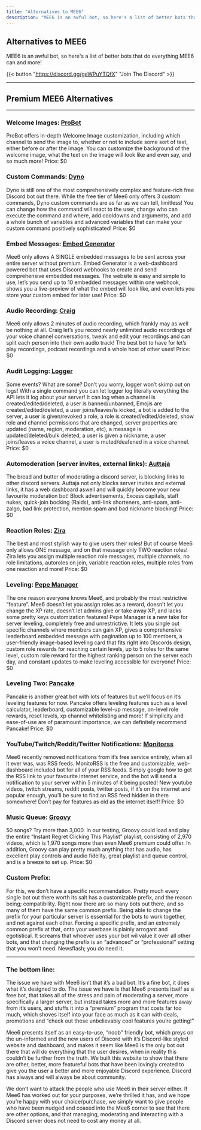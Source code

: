```yaml
---
title: "Alternatives to MEE6"
description: "MEE6 is an awful bot, so here's a list of better bots that do everything MEE6 can and more!"
---
```


## Alternatives to MEE6

MEE6 is an awful bot, so here's a list of better bots that do everything MEE6 can and more!

{{< button "https://discord.gg/geWPuYTQfX" "Join The Discord" >}}


___
## **Premium** MEE6 Alternatives
___

### Welcome Images: [ProBot](https://probot.io/)
ProBot offers in-depth Welcome Image customization, including which channel to send the image to, whether or not to include some sort of text, either before or after the image. You can customize the background of the welcome image, what the text on the image will look like and even say, and so much more! 
Price: $0

### Custom Commands: [Dyno](https://dyno.gg/)
Dyno is still one of the most comprehensively complex and feature-rich free Discord bot out there. While the free tier of Mee6 only offers 3 custom commands, Dyno custom commands are as far as we can tell, limitless! You can change how the command will react to the user, change who can execute the command and where, add cooldowns and arguments, and add a whole bunch of variables and advanced variables that can make your custom command positively sophisticated!
Price: $0

### Embed Messages: [Embed Generator](https://discord.club/)
Mee6 only allows A SINGLE embedded messages to be sent across your entire server without premium. Embed Generator is a web-dashboard powered bot that uses Discord webhooks to create and send comprehensive embedded messages. The website is easy and simple to use, let’s you send up to 10 embedded messages within one webhook, shows you a live-preview of what the embed will look like, and even lets you store your custom embed for later use!
Price: $0

### Audio Recording: [Craig](https://craig.chat/home/)
Mee6 only allows 2 minutes of audio recording, which frankly may as well be nothing at all. Craig let’s you record nearly unlimited audio recordings of your voice channel conversations, tweak and edit your recordings and can split each person into their own audio track! The best bot to have for let’s play recordings, podcast recordings and a whole host of other uses!
Price: $0

### Audit Logging: [Logger](https://logger.bot/)
Some events? What are some? Don’t you worry, logger won’t skimp out on logs! With a single command you can let logger log literally everything the API lets it log about your server! It can log when a channel is created/edited/deleted, a user is banned/unbanned, Emojis are created/edited/deleted, a user joins/leaves/is kicked, a bot is added to the server, a user is given/revoked a role, a role is created/edited/deleted, show role and channel permissions that are changed, server properties are updated (name, region, moderation, etc), a message is updated/deleted/bulk deleted, a user is given a nickname, a user joins/leaves a voice channel, a user is muted/deafened in a voice channel.
Price: $0


### Automoderation (server invites, external links): [Auttaja](https://auttaja.io/)
The bread and butter of moderating a discord server, is blocking links to other discord servers. Auttaja not only blocks server invites and external links, it has a web dashboard aswell and will quickly become your new favourite moderation bot! Block advertisements, Excess capitals, staff nukes, quick-join bocking (Raids), anti-link shorteners, anti-spam, anti-zalgo, bad link protection, mention spam and bad nickname blocking! 
Price: $0

### Reaction Roles: [Zira](https://zira.gg/)
The best and most stylish way to give users their roles! But of course Mee6 only allows ONE message, and on that message only TWO reaction roles! Zira lets you assign multiple reaction role messages, multiple channels, no role limitations, autoroles on join, variable reaction roles, multiple roles from one reaction and more! 
Price: $0

### Leveling: [Pepe Manager](https://pepemanager.com/)
The one reason everyone knows Mee6, and probably the most restrictive “feature”. Mee6 doesn’t let you assign roles as a reward, doesn’t let you change the XP rate, doesn’t let admins give or take away XP, and lacks some pretty keys customization features! Pepe Manager is a new take for server leveling, completely free and unrestrictive. It lets you single out specific channels where members can gain XP, gives a comprehensive leaderboard embedded message with pagination up to 100 members, a user-friendly image-based leveling card that fits right into Discords design, custom role rewards for reaching certain levels, up to 5 roles for the same level, custom role reward for the highest ranking person on the server each day, and constant updates to make leveling accessible for everyone!
Price: $0

### Leveling Two: [Pancake](https://pancake.gg/commands)
Pancake is another great bot with lots of features but we’ll focus on it’s leveling features for now. Pancake offers leveling features such as a level calculator, leaderboard, customizable level-up message, on-level role rewards, reset levels, xp channel whitelisting and more! If simplicity and ease-of-use are of paramount importance, we can definitely recommend Pancake!
Price: $0

### YouTube/Twitch/Reddit/Twitter Notifications: [Monitorss](https://monitorss.xyz/)
Mee6 recently removed notifications from it’s free service entirely, when all it ever was, was RSS feeds. MonitoRSS is the free and customizable, web-dashboard included bot for all of your RSS feeds. Simply google how to get the RSS link to your favourite internet service, and the bot will send a notification to your server within 5 minutes of it being posted! New youtube videos, twitch streams, reddit posts, twitter posts, if it’s on the internet and popular enough, you’ll be sure to find an RSS feed hidden in there somewhere! Don’t pay for features as old as the internet itself!
Price: $0

### Music Queue: [Groovy](https://groovy.bot/commands)
50 songs? Try more than 3,000. In our testing, Groovy could load and play the entire “Instant Regret Clicking This Playlist” playlist, consisting of 2,970 videos, which is 1,970 songs more than even Mee6 premium could offer. In addition, Groovy can play pretty much anything that has audio, has excellent play controls and audio fidelity, great playlist and queue control,  and is a breeze to set up.
Price: $0


### Custom Prefix:
For this, we don’t have a specific recommendation. Pretty much every single bot out there worth its salt has a customizable prefix, and the reason being; compatibility. Right now there are so many bots out there, and so many of them have the same common prefix. Being able to change the prefix for your particular server is essential for the bots to work together, and not against each other. Forcing a specific prefix, and an extremely common prefix at that, onto your userbase is plainly arrogant and egotistical. It screams that whoever uses your bot wil value it over all other bots, and that changing the prefix is an “advanced” or “professional” setting that you won’t need. Newsflash; you do need it. 

___

### The bottom line:
The issue we have with Mee6 isn’t that it’s a bad bot. It’s a fine bot, it does what it’s designed to do. The issue we have is that Mee6 presents itself as a free bot, that takes all of the stress and pain of moderating a server, more specifically a larger server, but instead takes more and more features away from it’s users, and stuffs it into a “premium” program that costs far too much, which shoves itself into your face as much as it can with deals, promotions and “check out these unbelievably cool features you’re getting!”
	
Mee6 presents itself as an easy-to-use, “noob” friendly bot, which preys on the un-informed and the new users of Discord with it’s Discord-like styled website and dashboard, and makes it seem like Mee6 is the only bot out there that will do everything that the user desires, when in reality this couldn’t be further from the truth. We built this website to show that there are other, better, more featureful bots that have been lovingly created to give you the user a better and more enjoyable Discord experience. Discord has always and will always be about community. 
	
We don’t want to attack the people who use Mee6 in their server either. If Mee6 has worked out for your purposes, we’re thrilled it has, and we hope you’re happy with your choice/purchase, we simply want to give people who have been nudged and coaxed into the Mee6 corner to see that there are other options, and that managing, moderating and interacting with a Discord server does not need to cost any money at all.
